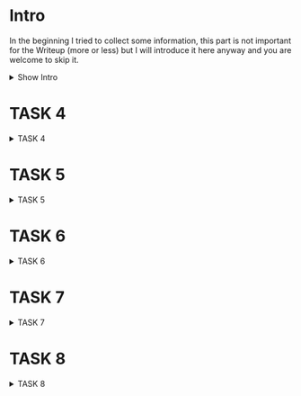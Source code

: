# Intro
In the beginning I tried to collect some information, this part is not important for the Writeup (more or less) but I will introduce it here anyway and you are welcome to skip it.

<details><summary>Show Intro</summary>

## First I looked at all comments under the products and found the following emails:
* *admin@juice-sh.op
* *jim@juice-sh.op
* *bender@juice-sh.op
* *mc.safesearch@juice-sh.op

## Afterwards I tried to login with the username: ' and the password ' which allowed me to find out how the SQL query is constructed:
--> sql: "SELECT * FROM Users WHERE email = ''' AND password = 'e034fb6b66aacc1d48f445ddfb08da98'"

## And in the robots.txt file I found a subdirectory called: ftp (I will go into this in more detail later)

## I also ran gobuster and found the following subdirectories which might be interesting
* */#/administration
* */#/track-order
</details>

# TASK 4

<details><summary>TASK 4</summary>

## #1 Log in with the administrator's user account using SQL Injection

At this task we try to log in as the administrator without knowing his password or his Email-address 

1. First we read the SQL statement which we have discovered
(sql: "SELECT * FROM Users WHERE email = ''' AND password = 'e034fb6b66aacc1d48f445ddfb08da98'")

2. By using the SQL statement we can see that we can skip the verification of the password with:

' OR 1=1 --

If we now login with the following credentials we will see that we are logged in as the administrator

Email: ' OR 1=1 --
Password: '

<img height="300" src="img/login.png"><br>

<img height="150" src="img/admin.png">

</details>

# TASK 5

<details><summary>TASK 5</summary>
  
## #1 reset Jim's password using the forgotten password mechanism - what was the answer to the secret question?

This task is very simple. We could try to bruteforce the secret question but that is far too complicated compared to the other solution. Becuase the Soulution is:

1. Search for Jim (Jim kirk) on Google 

2. Open up the Wikipedia article about him (James T. Kirk) and it says that the eldest sibling middle name of him is "Samuel"

## ANS: Samuel

<hr>

## #2 What is the administrator password?

In this task we have to find out the password from the administrator and for this reason we do the following:

1. We open up the account of the administrator

2. We open up the "Inspect Element" (F12) and go to "Storage" ---and---then---to---> "Cookies", there you will see an element with the name "token". Copy that token.

<img height="600" src="img/admin-token.png">

3. Next we have to decode this token. For this reason we go to: http://calebb.net/ and enter the token there. We should then get the following output:

{
 alg: "RS256."
 type: "JWT"
}.
{
 status: "success",
 data: {
  id: 1,
  username: "",
  email: "admin@juice-sh.op",
  password: "0192023a7bbd73250516f069df18b500",
  isAdmin: true,
  lastLoginIp: "0.0.0.0"
  profileImage: "default.svg"
  createdAt: "2020-05-03 12:29:45.264 +00:00",
  updatedAt: "2020-05-03 12:29:45,264 +00:00"
 },
 iat: 1588514343,
 exp: 1588532343
}

4. Now we can start "hash-identifier" on klai and try to find out how this password was hashed. "Hash-identifier" then should tells us that it is a MD5 hash.

5. So we go to https://www.md5online.org/ and enter there our hash. After we decrypted it, we shopuld get the following password:

## ANS: admin123
  
</details>

# TASK 6

<details><summary>TASK 6</summary>


  
</details>

# TASK 7

<details><summary>TASK 7</summary>
  

  
</details>

# TASK 8

<details><summary>TASK 8</summary>
  

  
</details>



